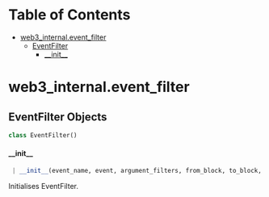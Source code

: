 # Table of Contents

* [web3\_internal.event\_filter](#web3_internal.event_filter)
  * [EventFilter](#web3_internal.event_filter.EventFilter)
    * [\_\_init\_\_](#web3_internal.event_filter.EventFilter.__init__)

<a name="web3_internal.event_filter"></a>
# web3\_internal.event\_filter

<a name="web3_internal.event_filter.EventFilter"></a>
## EventFilter Objects

```python
class EventFilter()
```

<a name="web3_internal.event_filter.EventFilter.__init__"></a>
#### \_\_init\_\_

```python
 | __init__(event_name, event, argument_filters, from_block, to_block, poll_interval=None)
```

Initialises EventFilter.

